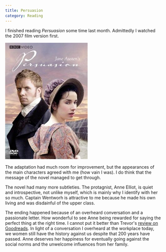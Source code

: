 ```yaml
---
title: Persuasion
category: Reading
---
```


I finished reading *Persuasion* some time last month. Admittedly I watched the 2007 film version first.

<!-- more -->

![](/assets/img/Persuasion_2007_DVD_Cover.jpg)

The adaptation had much room for improvement, but the appearances of the main characters agreed with me (how vain I was). I do think that the message of the novel managed to get through.

The novel had many more subtleties. The protagnist, Anne Elliot, is quiet and introspective, not unlike myself, which is mainly why I identify with her so much. Captain Wentworh is attractive to me because he made his own living and was disdainful of the upper class.

The ending happened because of an overheard conversation and a passionate letter. How wonderful to see Anne being rewarded for saying the perfect thing at the right time. I cannot put it better than Trevor's [review on Goodreads](https://www.goodreads.com/review/show/26732040?book_show_action=true). In light of a conversation I overheard at the workplace today, we women still have the history against us despite that 200 years have passed. Anne deserves her happiness for eventually going against the social norms and the unwelcome influences from her family. 
